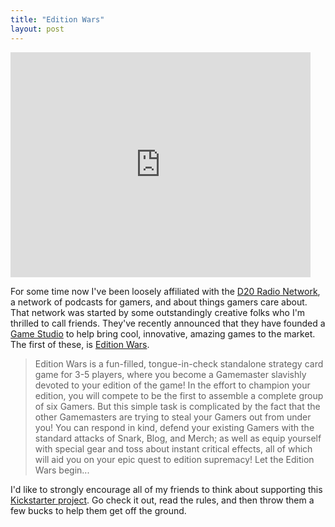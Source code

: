 ```yaml
---
title: "Edition Wars"
layout: post
---
```

<iframe frameborder="0" height="360px" src="http://www.kickstarter.com/projects/435243061/edition-wars-by-gamer-nation-studios/widget/video.html" width="480px"></iframe>

For some time now I've been loosely affiliated with the [D20 Radio Network][d20], a network of podcasts for gamers, and about things gamers care about.  That network was started by some outstandingly creative folks who I'm thrilled to call friends.  They've recently announced that they have founded a [Game Studio][gn] to help bring cool, innovative, amazing games to the market.  The first of these, is [Edition Wars][ew].

> Edition Wars is a fun-filled, tongue-in-check standalone strategy card game for 3-5 players, where you become a Gamemaster slavishly devoted to your edition of the game! In the effort to champion your edition, you will compete to be the first to assemble a complete group of six Gamers. But this simple task is complicated by the fact that the other Gamemasters are trying to steal your Gamers out from under you! You can respond in kind, defend your existing Gamers with the standard attacks of Snark, Blog, and Merch; as well as equip yourself with special gear and toss about instant critical effects, all of which will aid you on your epic quest to edition supremacy! Let the Edition Wars begin...

I'd like to strongly encourage all of my friends to think about supporting this [Kickstarter project][ew].  Go check it out, read the rules, and then throw them a few bucks to help them get off the ground.

[d20]: http://d20radio.com
[ew]: http://www.kickstarter.com/projects/435243061/edition-wars-by-gamer-nation-studios
[gn]: https://www.facebook.com/thegamernation
